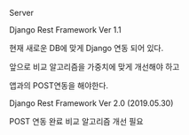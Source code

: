 Server

Django Rest Framework Ver 1.1

현재 새로운 DB에 맞게 Django 연동 되어 있다.

앞으로 비교 알고리즘을 가중치에 맞게 개선해야 하고

앱과의 POST연동을 해야한다.



Django Rest Framework Ver 2.0 (2019.05.30)

POST 연동 완료
비교 알고리즘 개선 필요